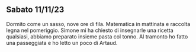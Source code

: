 ## Sabato 11/11/23

Dormito come un sasso, nove ore di fila. Matematica in mattinata e raccolta legna nel pomeriggio. Simone mi ha chiesto di insegnarle una ricetta qualsiasi, abbiamo preparato insieme pasta col tonno. Al tramonto ho fatto una passeggiata e ho letto un poco di Artaud.

